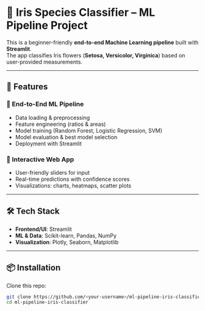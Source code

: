 # 🌸 Iris Species Classifier – ML Pipeline Project  

This is a beginner-friendly **end-to-end Machine Learning pipeline** built with **Streamlit**.  
The app classifies Iris flowers (**Setosa, Versicolor, Virginica**) based on user-provided measurements.  

---

## 🚀 Features  

### 🔹 End-to-End ML Pipeline  
- Data loading & preprocessing  
- Feature engineering (ratios & areas)  
- Model training (Random Forest, Logistic Regression, SVM)  
- Model evaluation & best model selection  
- Deployment with Streamlit  

### 🔹 Interactive Web App  
- User-friendly sliders for input  
- Real-time predictions with confidence scores  
- Visualizations: charts, heatmaps, scatter plots  

---

## 🛠 Tech Stack  

- **Frontend/UI**: Streamlit  
- **ML & Data**: Scikit-learn, Pandas, NumPy  
- **Visualization**: Plotly, Seaborn, Matplotlib  

---

## 📦 Installation  

Clone this repo:  

```bash
git clone https://github.com/<your-username>/ml-pipeline-iris-classifier.git
cd ml-pipeline-iris-classifier
